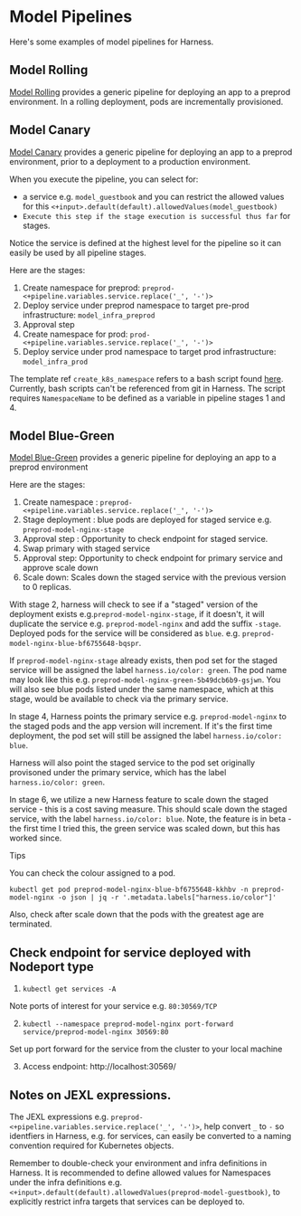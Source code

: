 # Model Pipelines

Here's some examples of model pipelines for Harness. 

## Model Rolling

[Model Rolling](./model_rolling.yml) provides a generic pipeline for deploying an app to a preprod environment. In a rolling deployment, pods are incrementally provisioned. 

## Model Canary

[Model Canary](./model_canary.yml) provides a generic pipeline for deploying an app to a preprod environment, prior to a deployment to a production environment.

When you execute the pipeline, you can select for:
- a service e.g. `model_guestbook` and you can restrict the allowed values for this `<+input>.default(default).allowedValues(model_guestbook)`
- `Execute this step if the stage execution is successful thus far` for stages.

Notice the service is defined at the highest level for the pipeline so it can easily be used by all pipeline stages.

Here are the stages:

1. Create namespace for preprod: `preprod-<+pipeline.variables.service.replace('_', '-')>`
2. Deploy service under preprod namespace to target pre-prod infrastructure: `model_infra_preprod`
3. Approval step
4. Create namespace for prod: `prod-<+pipeline.variables.service.replace('_', '-')>`
5. Deploy service under prod namespace to target prod infrastructure: `model_infra_prod`


The template ref `create_k8s_namespace` refers to a bash script found [here](../../script_templates/create_namespace.sh). Currently, bash scripts can't be referenced from git in Harness. The script requires `NamespaceName` to be defined as a variable in pipeline stages 1 and 4. 

## Model Blue-Green

[Model Blue-Green](./model_blue_green.yml) provides a generic pipeline for deploying an app to a preprod environment

Here are the stages:

1. Create namespace : `preprod-<+pipeline.variables.service.replace('_', '-')>`
2. Stage deployment : blue pods are deployed for staged service e.g. `preprod-model-nginx-stage`
3. Approval step : Opportunity to check endpoint for staged service.
4. Swap primary with staged service
5. Approval step: Opportunity to check endpoint for primary service and approve scale down
6. Scale down: Scales down the staged service with the previous version to 0 replicas.

With stage 2, harness will check to see if a "staged" version of the deployment exists e.g.`preprod-model-nginx-stage`, if it doesn't, it will duplicate the service e.g. `preprod-model-nginx` and add the suffix `-stage`. Deployed pods for the service will be considered as `blue`. e.g. `preprod-model-nginx-blue-bf6755648-bqspr`.

If `preprod-model-nginx-stage` already exists, then pod set for the staged service will be assigned the label `harness.io/color: green`. The pod name may look like this e.g. `preprod-model-nginx-green-5b49dcb6b9-gsjwn`. You will also see blue pods listed under the same namespace, which at this stage, would be available to check via the primary service. 

In stage 4, Harness points the primary service e.g. `preprod-model-nginx` to the staged pods and the app version will increment. If it's the first time deployment, the pod set will still be assigned the label `harness.io/color: blue`. 

Harness will also point the staged service to the pod set originally provisoned under the primary service, which has the label `harness.io/color: green`.

In stage 6, we utilize a new Harness feature to scale down the staged service - this is a cost saving measure. This should scale down the staged service, with the label `harness.io/color: blue`. Note, the feature is in beta - the first time I tried this, the green service was scaled down, but this has worked since. 

Tips

You can check the colour assigned to a pod.

`kubectl get pod preprod-model-nginx-blue-bf6755648-kkhbv -n preprod-model-nginx -o json | jq -r '.metadata.labels["harness.io/color"]' `

Also, check after scale down that the pods with the greatest age are terminated. 

## Check endpoint for service deployed with Nodeport type

1. `kubectl get services -A`

Note ports of interest for your service e.g. `80:30569/TCP`

2. `kubectl --namespace preprod-model-nginx port-forward service/preprod-model-nginx 30569:80`

Set up port forward for the service from the cluster to your local machine

3. Access endpoint: http://localhost:30569/

## Notes on JEXL expressions. 

The JEXL expressions e.g. `preprod-<+pipeline.variables.service.replace('_', '-')>`, help convert `_` to `-` so identfiers in Harness, e.g. for services, can easily be converted to a naming convention required for Kubernetes objects.

Remember to double-check your environment and infra definitions in Harness. It is recommended to define allowed values for Namespaces under the infra definitions e.g. `<+input>.default(default).allowedValues(preprod-model-guestbook)`, to explicitly restrict infra targets that services can be deployed to. 



